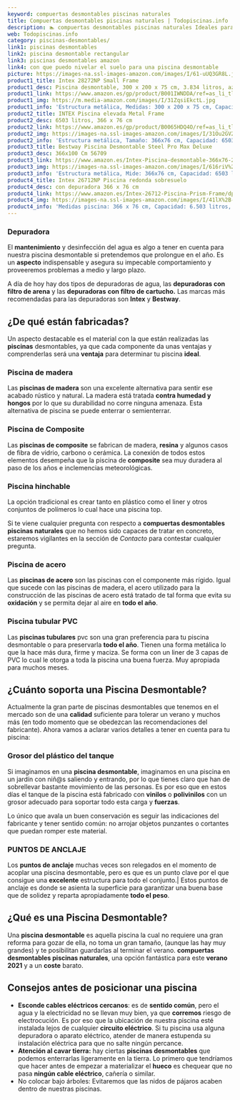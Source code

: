 ```yaml
---
keyword: compuertas desmontables piscinas naturales
title: Compuertas desmontables piscinas naturales | Todopiscinas.info
description: 🏊 compuertas desmontables piscinas naturales Ideales para este verano 2021. Aquí puedes comprar compuertas desmontables piscinas naturales y comparar con otras similares. No dejes escapar compuertas desmontables piscinas naturales a un precio realmente tentador.
web: Todopiscinas.info
category: piscinas-desmontables/
link1: piscinas desmontables
link2: piscina desmontable rectangular
link3: piscinas desmontables amazon
link4: con que puedo nivelar el suelo para una piscina desmontable
picture: https://images-na.ssl-images-amazon.com/images/I/61-uUQ3GR8L.jpg
product1_title: Intex 28272NP Small Frame
product1_desc: Piscina desmontable, 300 x 200 x 75 cm, 3.834 litros, azul
product1_link: https://www.amazon.es/gp/product/B001IWNDDA/ref=as_li_tl?ie=UTF8&camp=3638&creative=24630&creativeASIN=B001IWNDDA&linkCode=as2&tag=todopiscinas0e-21&linkId=25b9d647487c889cb6ef56ed63f50ca1
product1_img: https://m.media-amazon.com/images/I/31ZqsiEkctL.jpg
product1_info: 'Estructura metálica, Medidas: 300 x 200 x 75 cm, Capacidad: 3.834 litros, Para 6 personas (+ 6 años), Fácil montaje, Forma rectangular'
product2_title: INTEX Piscina elevada Metal Frame
product2_desc: 6503 litros, 366 x 76 cm
product2_link: https://www.amazon.es/gp/product/B0065HDQ4O/ref=as_li_tl?ie=UTF8&camp=3638&creative=24630&creativeASIN=B0065HDQ4O&linkCode=as2&tag=todopiscinas0e-21&linkId=ed2430e3ba564d3527ee103df33ed7b3
product2_img: https://images-na.ssl-images-amazon.com/images/I/31Ou2GV2SAL.jpg
product2_info: 'Estructura metálica, Tamaño: 366x76 cm, Capacidad: 6503 litros, Forma circular, De 4 a 7 personas (+6 años)'
product3_title: Bestway Piscina Desmontable Steel Pro Max Deluxe
product3_desc: 366x100 Cm 56709
product3_link: https://www.amazon.es/Intex-Piscina-desmontable-366x76-28210NP/dp/B0065HDQ4O?__mk_es_ES=%C3%85M%C3%85%C5%BD%C3%95%C3%91&crid=25UQGV9HG2INI&dchild=1&keywords=piscinas+desmontables&qid=1615854176&sprefix=piscinas+dem%2Caps%2C201&sr=8-5&linkCode=ll1&tag=todopiscinas0e-21&linkId=34f200977c6cbaab1f3f4d9ac0e64755&language=es_ES&ref_=as_li_ss_tl
product3_img: https://images-na.ssl-images-amazon.com/images/I/616riV%2BiY3L.jpg
product3_info: 'Estructura metálica, Mide: 366x76 cm, Capacidad: 6503 litros, De 4 a 7 personas mayores de 6 años, Forma circular, Tecnología Super-Tough'
product4_title: Intex 26712NP Piscina redonda sobresuelo
product4_desc: con depuradora 366 x 76 cm
product4_link: https://www.amazon.es/Intex-26712-Piscina-Prism-Frame/dp/B07FB823GL?__mk_es_ES=%C3%85M%C3%85%C5%BD%C3%95%C3%91&dchild=1&keywords=piscinas+desmontables+con+depuradora&qid=1615936418&sr=8-5&linkCode=ll1&tag=todopiscinas0e-21&linkId=d98699de7830cd471766fa1daa36de34&language=es_ES&ref_=as_li_ss_tl
product4_img: https://images-na.ssl-images-amazon.com/images/I/41lX%2B-YpibL.jpg
product4_info: 'Medidas piscina: 366 x 76 cm, Capacidad: 6.503 litros, Incluye depuradora de cartucha A, Lona resistente triple capa'
---
```




### Depuradora

El **mantenimiento** y desinfección del agua es algo a tener en cuenta para nuestra piscina desmontable si pretendemos que prolongue en el año. Es un **aspecto** indispensable y asegura su impecable comportamiento y proveeremos problemas a medio y largo plazo.

A día de hoy hay dos tipos de depuradoras de agua, las **depuradoras con filtro de arena** y  las **depuradoras** **con filtro de cartucho.** Las marcas más recomendadas para las depuradoras son **Intex** y **Bestway**.

<brand-panel :title=product1_title :desc=product1_desc :img=product1_img :link=product1_link></brand-panel>

<stats-list :link1=link1 :link2=link2 :link3=link3 :link4=link4 :category=category></stats-list>


## ¿De qué  están fabricadas?

Un aspecto destacable es el material con la que están realizadas las **piscinas** desmontables, ya que cada componente da unas ventajas y comprenderlas  será una **ventaja** para determinar tu piscina **ideal**.


### Piscina de madera

Las **piscinas de madera** son una excelente alternativa para sentir ese acabado rústico y natural. La madera está tratada **contra humedad y hongos** por lo que su durabilidad no corre ninguna amenaza. Esta alternativa de piscina se puede enterrar o semienterrar.


### Piscina de Composite

Las **piscinas de composite** se fabrican de madera, **resina** y algunos casos de fibra de vidrio, carbono o cerámica. La conexión de todos estos elementos desempeña que la piscina de **composite** sea muy duradera al paso de los años e inclemencias meteorológicas.


### Piscina hinchable

 La opción tradicional es crear tanto en plástico como el liner y otros conjuntos de polímeros lo cual hace una piscina top.

Si te viene cualquier pregunta con respecto a **compuertas desmontables piscinas naturales** que no hemos sido capaces de tratar en concreto, estaremos vigilantes en la sección de _Contacto_ para contestar cualquier pregunta.


### Piscina de acero

Las **piscinas de acero** son las piscinas con el componente más rígido. Igual que sucede con las piscinas de madera, el acero utilizado para la construcción de las piscinas de acero está tratado de tal forma que evita su **oxidación** y se permita dejar al aire en **todo el año**.


### Piscina tubular PVC

Las **piscinas tubulares** pvc son una gran preferencia para tu piscina desmontable o para preservarla **todo el año**. Tienen una forma metálica lo que la hace más dura, firme y maciza. Se forma con un liner de 3 capas de PVC lo cual le otorga a toda la piscina una buena fuerza. Muy apropiada para muchos meses.

<external-banner></external-banner>



## ¿Cuánto soporta una Piscina Desmontable?

Actualmente la gran parte de piscinas desmontables que tenemos en el mercado son de una **calidad** suficiente para tolerar un verano y muchos más (en todo momento que se obedezcan las recomendaciones del fabricante). Ahora vamos a aclarar varios detalles a tener en cuenta para tu piscina:


### Grosor del plástico del tanque

Si imaginamos en una **piscina desmontable**, imaginamos en una piscina en un jardín con niñ@s saliendo y entrando, por lo que tienes claro que han de sobrellevar bastante movimiento de las personas. Es por eso que en estos días el tanque de la piscina está fabricado con **vinilos** o **polivinilos** con un grosor adecuado para soportar todo esta carga y **fuerzas**.

Lo único que avala un	 buen conservación es seguir las indicaciones del fabricante y tener sentido común: no arrojar objetos punzantes o cortantes que puedan romper este material.


### PUNTOS DE ANCLAJE

Los **puntos de anclaje** muchas veces son relegados en el momento de acoplar una piscina desmontable, pero  es que es un punto clave por el que consigue una **excelente** estructura para todo el conjunto.| Estos puntos de anclaje es donde se asienta la superficie para garantizar una buena base que de solidez y reparta apropiadamente **todo el peso**.
## ¿Qué es una Piscina Desmontable?

Una **piscina desmontable** es aquella piscina la cual no requiere una gran reforma para gozar de ella, no toma un gran tamaño, (aunque las hay muy grandes) y te posibilitan guardarlas al terminar el verano.  **compuertas desmontables piscinas naturales**, una opción fantástica para este **verano 2021** y a un **coste** barato.


## Consejos antes de posicionar una piscina



*   **Esconde cables eléctricos cercanos**: es de **sentido común**, pero el agua y la electricidad no se llevan muy bien, ya que **corremos** riesgo de electrocución. Es por eso que la ubicación de nuestra piscina esté instalada lejos de cualquier **circuito eléctrico**. Si tu piscina usa alguna depuradora o aparato eléctrico, atender de manera estupenda su instalación eléctrica para que no salte ningún percance.
*   **Atención al cavar tierra:** hay ciertas **piscinas desmontables** que podemos enterrarlas ligeramente en la tierra. Lo primero  que tendríamos que hacer antes de empezar a materializar el **hueco** es chequear que no pasa **ningún cable eléctrico**, cañería o similar.
*   No colocar bajo árboles: Evitaremos que las nidos de pájaros acaben dentro de nuestras piscinas.